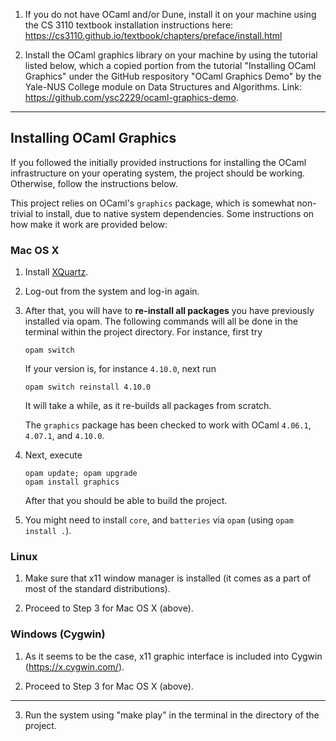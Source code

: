 1. If you do not have OCaml and/or Dune, install it on your machine using the CS 3110 textbook installation instructions
   here: https://cs3110.github.io/textbook/chapters/preface/install.html

2. Install the OCaml graphics library on your machine by using the tutorial listed below, which a copied portion from the
   tutorial "Installing OCaml Graphics" under the GitHub respository "OCaml Graphics Demo" by the
   Yale-NUS College module on Data Structures and Algorithms. Link: https://github.com/ysc2229/ocaml-graphics-demo.

---

## Installing OCaml Graphics

If you followed the initially provided instructions for installing the
OCaml infrastructure on your operating system, the project should be
working. Otherwise, follow the instructions below.

This project relies on OCaml's `graphics` package, which is somewhat
non-trivial to install, due to native system dependencies. Some
instructions on how make it work are provided below:

### Mac OS X

1. Install [XQuartz](https://www.xquartz.org/).

2. Log-out from the system and log-in again.

3. After that, you will have to **re-install all packages** you have previously
   installed via opam. The following commands will all be done in the terminal within the project directory.
   For instance, first try

   ```
   opam switch
   ```

   If your version is, for instance `4.10.0`, next run

   ```
   opam switch reinstall 4.10.0
   ```

   It will take a while, as it re-builds all packages from scratch.

   The `graphics` package has been checked to work with OCaml
   `4.06.1`, `4.07.1`, and `4.10.0`.

4. Next, execute

   ```
   opam update; opam upgrade
   opam install graphics
   ```

   After that you should be able to build the project.

5. You might need to install `core`, and `batteries` via `opam` (using
   `opam install .`).

### Linux

1. Make sure that x11 window manager is installed (it comes as a part
   of most of the standard distributions).

2. Proceed to Step 3 for Mac OS X (above).

### Windows (Cygwin)

1. As it seems to be the case, x11 graphic interface is included into
   Cygwin (https://x.cygwin.com/).

2. Proceed to Step 3 for Mac OS X (above).

---

3. Run the system using "make play" in the terminal in the directory of the project.
